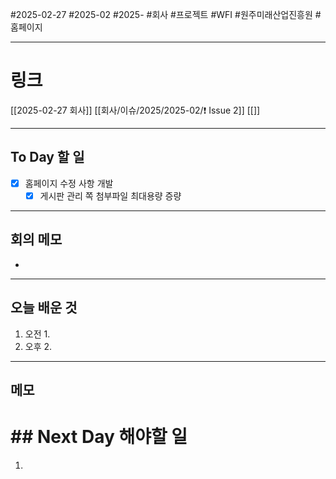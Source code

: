 #2025-02-27 #2025-02 #2025- 
#회사 #프로젝트 #WFI #원주미래산업진흥원 #홈페이지


------
# 링크 
[[2025-02-27 회사]]
[[회사/이슈/2025/2025-02/❗ Issue 2]]
[[]]

---
## To Day 할 일
- [x] 홈페이지 수정 사항 개발
    - [x] 게시판 관리 쪽 첨부파일 최대용량 증량 
---
## 회의 메모
- 
---
## 오늘 배운 것
1. 오전
    1. 
2. 오후
    2. 
---
## 메모


# ## Next Day 해야할 일
1. 
